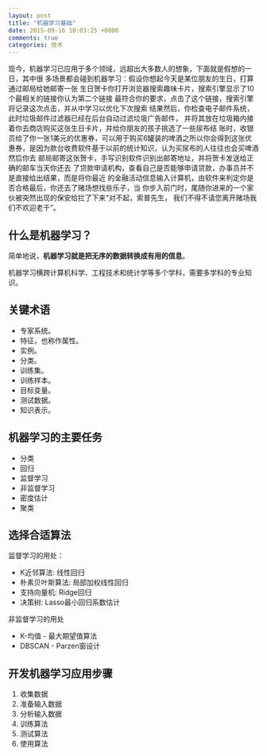 ```yaml
---
layout: post
title: "机器学习基础"
date: 2015-09-16 10:03:25 +0800
comments: true
categories: 技术
---
```

现今，机器学习已应用于多个领域，远超出大多数人的想象，下面就是假想的一日，其中很
多场景都会碰到机器学习：假设你想起今天是某位朋友的生日，打算通过邮局给她邮寄一张
生日贺卡你打开浏览器搜索趣味卡片，搜索引擎显示了10个最相关的链接你认为第二个链接
最符合你的要求，点击了这个链接，搜索引擎将记录这次点击，并从中学习以优化下次搜索
结果然后，你检查电子邮件系统，此时垃圾邮件过滤器已经在后台自动过滤垃圾广告邮件，
并将其放在垃圾箱内接着你去商店购买这张生日卡片，并给你朋友的孩子挑选了一些尿布结
账时，收银员给了你一张1美元的优惠券，可以用于购买6罐装的啤酒之所以你会得到这张优
惠券，是因为款台收费软件基于以前的统计知识，认为买尿布的人往往也会买啤酒然后你去
邮局邮寄这张贺卡，手写识别软件识别出邮寄地址，并将贺卡发送给正确的邮车当天你还去
了贷款申请机构，查看自己是否能够申请贷款，办事员并不是直接给出结果，而是将你最近
的金融活动信息输入计算机，由软件来判定你是否合格最后，你还去了赌场想找些乐子，当
你步入前门时，尾随你进来的一个家伙被突然出现的保安给拦了下来“对不起，索普先生，
我们不得不请您离开赌场我们不欢迎老千”。

## 什么是机器学习？

简单地说，**机器学习就是把无序的数据转换成有用的信息**。

机器学习横跨计算机科学、工程技术和统计学等多个学科，需要多学科的专业知识。

## 关键术语

+ 专家系统。
+ 特征，也称作属性。
+ 实例。
+ 分类。
+ 训练集。
+ 训练样本。
+ 目标变量。
+ 测试数据。
+ 知识表示。

## 机器学习的主要任务

+ 分类
+ 回归
+ 监督学习
+ 非监督学习
+ 密度估计
+ 聚类

## 选择合适算法

监督学习的用处：
  + K近邻算法: 线性回归
  + 朴素贝叶斯算法: 局部加权线性回归
  + 支持向量机: Ridge回归
  + 决策树: Lasso最小回归系数估计

非监督学习的用处
  + K-均值 - 最大期望值算法
  + DBSCAN - Parzen窗设计

## 开发机器学习应用步骤

1. 收集数据
2. 准备输入数据
3. 分析输入数据
4. 训练算法
5. 测试算法
6. 使用算法
